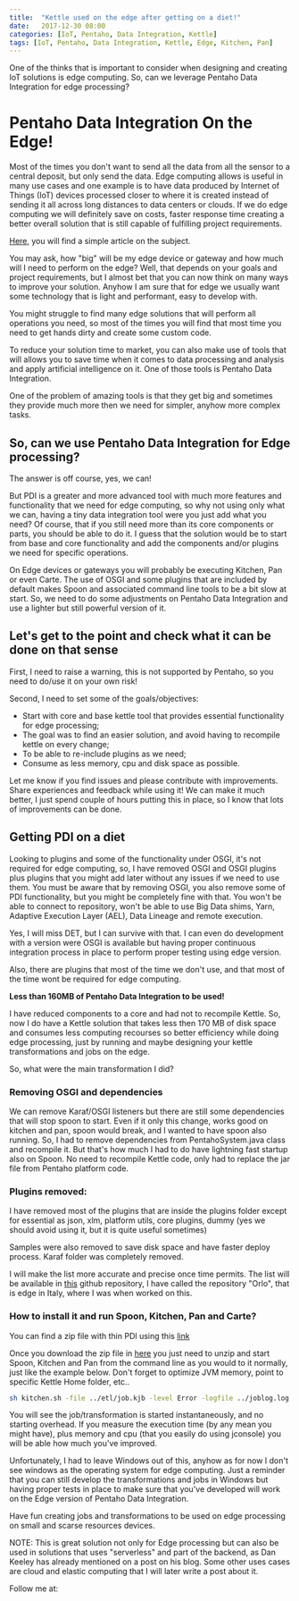 ```yaml
---
title:  "Kettle used on the edge after getting on a diet!"
date:   2017-12-30 08:00
categories: [IoT, Pentaho, Data Integration, Kettle]
tags: [IoT, Pentaho, Data Integration, Kettle, Edge, Kitchen, Pan]
---
```


One of the thinks that is important to consider when designing and creating IoT solutions is edge computing. So, can we leverage Pentaho Data Integration for edge processing?

# Pentaho Data Integration On the Edge! 

Most of the times you don't want to send all the data from all the sensor to a central deposit, but only send the data.
Edge computing allows is useful in many use cases and one example is to have data produced by Internet of Things (IoT) devices processed closer to where it is created instead of sending it all across long distances to data centers or clouds. If we do edge computing we will definitely save on costs, faster response time creating a better overall solution that is still capable of fulfilling project requirements.

[Here](https://www.networkworld.com/article/3224893/internet-of-things/what-is-edge-computing-and-how-it-s-changing-the-network.html), you will find a simple article on the subject.

You may ask, how "big" will be my edge device or gateway and how much will I need to perform on the edge? Well, that depends on your goals and project requirements, but I almost bet that you can now think on many ways to improve your solution. Anyhow I am sure that for edge we usually want some technology that is light and performant, easy to develop with. 

You might struggle to find many edge solutions that will perform all operations you need, so most of the times you will find that most time you need to get hands dirty and create some custom code. 

To reduce your solution time to market, you can also make use of tools that will allows you to save time when it comes to data processing and analysis and apply artificial intelligence on it. One of those tools is Pentaho Data Integration.        

One of the problem of amazing tools is that they get big and sometimes they provide much more then we need for simpler, anyhow more complex tasks.

## So, can we use Pentaho Data Integration for Edge processing?

The answer is off course, yes, we can! 

But PDI is a greater and more advanced tool with much more features and functionality that we need for edge computing, so why not using only what we can, having a tiny data integration tool were you just add what you need? Of course, that if you still need more than its core components or parts, you should be able to do it. I guess that the solution would be to start from base and core functionality and add the components and/or plugins we need for specific operations. 

On Edge devices or gateways you will probably be executing Kitchen, Pan or even Carte. The use of OSGI and some plugins that are included by default makes Spoon and associated command line tools to be a bit slow at start. So, we need to do some adjustments on Pentaho Data Integration and use a lighter but still powerful version of it. 

## Let's get to the point and check what it can be done on that sense

First, I need to raise a warning, this is not supported by Pentaho, so you need to do/use it on your own risk!

Second, I need to set some of the goals/objectives:
* Start with core and base kettle tool that provides essential functionality for edge processing;
* The goal was to find an easier solution, and avoid having to recompile kettle on every change;
* To be able to re-include plugins as we need;
* Consume as less memory, cpu and disk space as possible.

Let me know if you find issues and please contribute with improvements. Share experiences and feedback while using it! We can make it much better, I just spend couple of hours putting this in place, so I know that lots of improvements can be done. 

## Getting PDI on a diet 

Looking to plugins and some of the functionality under OSGI, it's not required for edge computing, so, I have removed OSGI and OSGI plugins plus plugins that you might add later without any issues if we need to use them. You must be aware that by removing OSGI, you also remove some of PDI functionality, but you might be completely fine with that. You won't be able to connect to repository, won't be able to use Big Data shims, Yarn, Adaptive Execution Layer (AEL), Data Lineage and remote execution.

Yes, I will miss DET, but I can survive with that. I can even do development with a version were OSGI is available but having proper continuous integration process in place to perform proper testing using edge version. 

Also, there are plugins that most of the time we don't use, and that most of the time wont be required for edge computing.

**Less than 160MB of Pentaho Data Integration to be used!**

I have reduced components to a core and had not to recompile Kettle. So, now I do have a Kettle solution that takes less then 170 MB of disk space and consumes less computing recourses so better efficiency while doing edge processing, just by running and maybe designing your kettle transformations and jobs on the edge. 

So, what were the main transformation I did?

### Removing OSGI and dependencies

We can remove Karaf/OSGI listeners but there are still some dependencies that will stop spoon to start. Even if it only this change, works good on kitchen and pan, spoon would break, and I wanted to have spoon also running. So, I had to remove dependencies from PentahoSystem.java class and recompile it. But that's how much I had to do have lightning fast startup also on Spoon. No need to recompile Kettle code, only had to replace the jar file from Pentaho platform code.  

### Plugins removed: 

I have removed most of the plugins that are inside the plugins folder except for essential as json, xlm, platform utils, core plugins, dummy (yes we should avoid using it, but it is quite useful sometimes)

Samples were also removed to save disk space and have faster deploy process. Karaf folder was completely removed. 

I will make the list more accurate and precise once time permits. The list will be available in [this](https://github.com/mfgaspar/orlo) github repository, I have called the repository "Orlo", that is edge in Italy, where I was when worked on this.  

### How to install it and run Spoon, Kitchen, Pan and Carte?

You can find a zip file with thin PDI using this [link](https://github.com/mfgaspar/orlo/releases/download/8.0.0.0-28/orlo-pdi-8.0.0.0-28.zip) 

Once you download the zip file in [here](https://github.com/mfgaspar/orlo/releases/download/8.0.0.0-28/orlo-pdi-8.0.0.0-28.zip) you just need to unzip and start Spoon, Kitchen and Pan from the command line as you would to it normally, just like the example below. Don't forget to optimize JVM memory, point to specific Kettle Home folder, etc..

```bash
sh kitchen.sh -file ../etl/job.kjb -level Error -logfile ../joblog.log
```

You will see the job/transformation is started instantaneously, and no starting overhead. If you measure the execution time (by any mean you might have), plus memory and cpu (that you easily do using jconsole) you will be able how much you've improved.  

Unfortunately, I had to leave Windows out of this, anyhow as for now I don't see windows as the operating system for edge computing. Just a reminder that you can still develop the transformations and jobs in Windows but having proper tests in place to make sure that you've developed will work on the Edge version of Pentaho Data Integration.

Have fun creating jobs and transformations to be used on edge processing on small and scarse resources devices.  

NOTE: This is great solution not only for Edge processing but can also be used in solutions that uses "serverless" and part of the backend, as Dan Keeley has already mentioned on a post on his blog. Some other uses cases are cloud and elastic computing that I will later write a post about it. 


Follow me at: 

[Live Insights]: #


